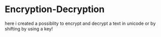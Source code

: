 # Encryption-Decryption


here i created a possiblity to encrypt and decrypt a text in unicode or by shifting by using a key!
